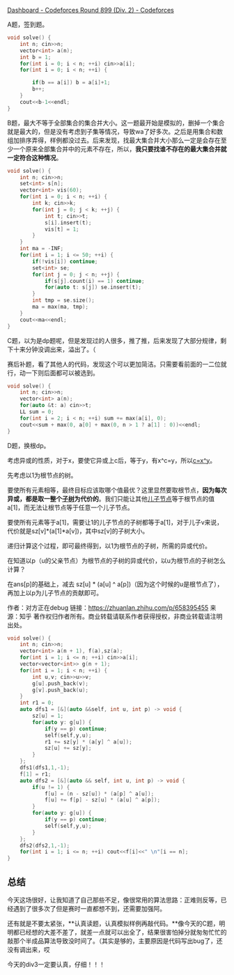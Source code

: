 [Dashboard - Codeforces Round 899 (Div. 2) - Codeforces](https://codeforces.com/contest/1882)

A题，签到题。

```cpp
void solve() {
    int n; cin>>n;
    vector<int> a(n);
    int b = 1;
    for(int i = 0; i < n; ++i) cin>>a[i];
    for(int i = 0; i < n; ++i) {

        if(b == a[i]) b = a[i]+1;
        b++;
    }
    cout<<b-1<<endl;
}
```

B题，最大不等于全部集合的集合并大小。这一题最开始是模拟的，删掉一个集合就是最大的，但是没有考虑到子集等情况，导致wa了好多次。之后是用集合和数组加排序弄得，样例都没过去。后来发现，找最大集合并大小那么一定是会存在至少一个原来全部集合并中的元素不存在，所以，**我只要找谁不存在的最大集合并就一定符合这种情况**。

```cpp
void solve() {
    int n; cin>>n;
    set<int> s[n];
    vector<int> vis(60);
    for(int i = 0; i < n; ++i) {
        int k; cin>>k;
        for(int j = 0; j < k; ++j) {
            int t; cin>>t;
            s[i].insert(t);
            vis[t] = 1;
        }
    }
    int ma = -INF;
    for(int i = 1; i <= 50; ++i) {
        if(!vis[i]) continue;
        set<int> se;
        for(int j = 0; j < n; ++j) {
            if(s[j].count(i) == 1) continue;
            for(auto t: s[j]) se.insert(t);
        } 
        int tmp = se.size();
        ma = max(ma, tmp);
    }
    cout<<ma<<endl;
}
```

C题，以为是dp题呢，但是发现过的人很多，推了推，后来发现了大部分规律，剩下十来分钟没调出来，溢出了。（

赛后补题，看了其他人的代码，发现这个可以更加简洁。只需要看前面的一二位就行，动一下则后面都可以被选到。

```cpp
void solve() {
    int n; cin>>n;
    vector<int> a(n);
    for(auto &t: a) cin>>t;
    LL sum = 0;
    for(int i = 2; i < n; ++i) sum += max(a[i], 0);
    cout<<sum + max(0, a[0] + max(0, n > 1 ? a[1] : 0))<<endl;
}
```

D题，换根dp。

考虑异或的性质，对于x，要使它异或上c后，等于y，有x^c=y，所以[c=x\^y](https://www.zhihu.com/search?q=c%3Dx\^y&search_source=Entity&hybrid_search_source=Entity&hybrid_search_extra={"sourceType"%3A"article"%2C"sourceId"%3A"658395455"})。

先考虑以1为根节点的树。

要使所有元素相等，最终目标应该取哪个值最优？这里显然要取根节点，**因为每次异或，都是取一整个[子树](https://www.zhihu.com/search?q=子树&search_source=Entity&hybrid_search_source=Entity&hybrid_search_extra={"sourceType"%3A"article"%2C"sourceId"%3A"658395455"})为代价的**。我们只能让其他[儿子节点](https://www.zhihu.com/search?q=儿子节点&search_source=Entity&hybrid_search_source=Entity&hybrid_search_extra={"sourceType"%3A"article"%2C"sourceId"%3A"658395455"})等于根节点的值a[1]，而无法让根节点等于任意一个儿子节点。

要使所有元素等于a[1]，需要让1的儿子节点的子树都等于a[1]，对于儿子v来说，代价就是sz[v]*(a[1]*a[v])，其中sz[v]的子树大小。

递归计算这个过程，即可最终得到，以1为根节点的子树，所需的异或代价。

在知道以p（u的父亲节点）为根节点的子树的异或代价，以u为根节点的子树怎么计算？

在ans[p]的基础上，减去 sz[u] * (a[u] \^ a[p])（因为这个时候的u是根节点了），再加上以p为儿子节点的贡献即可。



作者：对方正在debug
链接：https://zhuanlan.zhihu.com/p/658395455
来源：知乎
著作权归作者所有。商业转载请联系作者获得授权，非商业转载请注明出处。

```cpp
void solve() {
    int n; cin>>n;
    vector<int> a(n + 1), f(a),sz(a);
    for(int i = 1; i <= n; ++i) cin>>a[i];
    vector<vector<int>> g(n + 1);
    for(int i = 1; i < n; ++i) {
        int u,v; cin>>u>>v;
        g[u].push_back(v);
        g[v].push_back(u);
    }
    int r1 = 0;
    auto dfs1 = [&](auto &&self, int u, int p) -> void {
        sz[u] = 1;
        for(auto y: g[u]) {
            if(y == p) continue;
            self(self,y,u);
            r1 += sz[y] * (a[y] ^ a[u]);
            sz[u] += sz[y];
        }
    };
    dfs1(dfs1,1,-1);
    f[1] = r1;
    auto dfs2 = [&](auto && self, int u, int p) -> void {
        if(u != 1) {
            f[u] = (n - sz[u]) * (a[p] ^ a[u]);
            f[u] += f[p] - sz[u] * (a[u] ^ a[p]);
        }
        for(auto y: g[u]) {
            if(y == p) continue;
            self(self,y,u);
        }
    };
    dfs2(dfs2,1,-1);
    for(int i = 1; i <= n; ++i) cout<<f[i]<<" \n"[i == n];
}
```

## 总结

今天这场很好，让我知道了自己那些不足，像很常用的算法思路：正难则反等，已经遇到了很多次了但是赛时一直都想不到，还需要加强阿。

还有就是不要太紧张，**认真读题，认真模拟样例再敲代码。**像今天的C题，明明都已经想的大差不差了，就差一点就可以出全了，结果很害怕掉分就匆匆忙忙的敲那个半成品算法导致没时间了。（其实是够的，主要原因是代码写出bug了，还没有调出来，哎

今天的div3一定要认真，仔细！！！